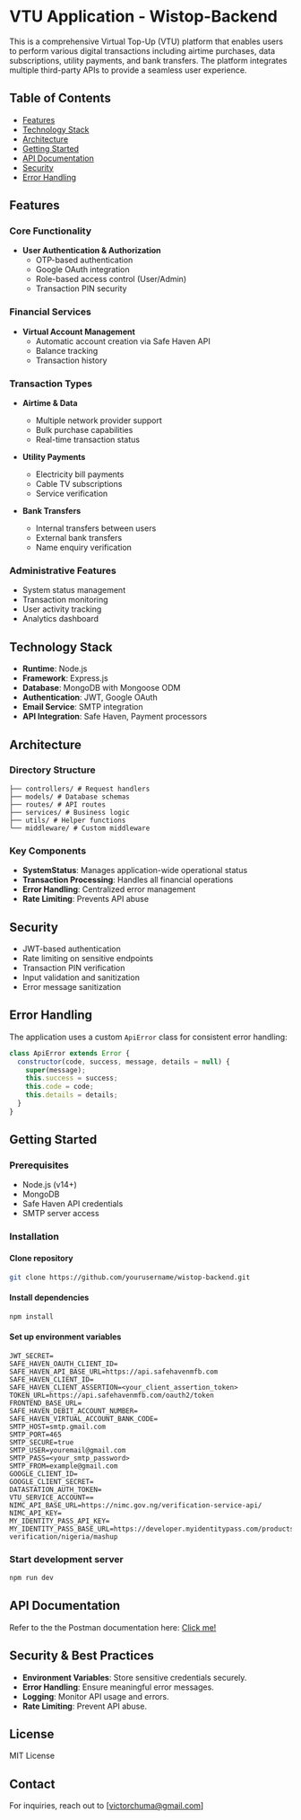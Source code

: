 # VTU Application - Wistop-Backend

This is a comprehensive Virtual Top-Up (VTU) platform that enables users to perform various digital transactions including airtime purchases, data subscriptions, utility payments, and bank transfers. The platform integrates multiple third-party APIs to provide a seamless user experience.

## Table of Contents

- [Features](#features)
- [Technology Stack](#technology-stack)
- [Architecture](#architecture)
- [Getting Started](#getting-started)
- [API Documentation](#api-documentation)
- [Security](#security)
- [Error Handling](#error-handling)

## Features

### Core Functionality

- **User Authentication & Authorization**
  - OTP-based authentication
  - Google OAuth integration
  - Role-based access control (User/Admin)
  - Transaction PIN security

### Financial Services

- **Virtual Account Management**
  - Automatic account creation via Safe Haven API
  - Balance tracking
  - Transaction history

### Transaction Types

- **Airtime & Data**

  - Multiple network provider support
  - Bulk purchase capabilities
  - Real-time transaction status

- **Utility Payments**

  - Electricity bill payments
  - Cable TV subscriptions
  - Service verification

- **Bank Transfers**
  - Internal transfers between users
  - External bank transfers
  - Name enquiry verification

### Administrative Features

- System status management
- Transaction monitoring
- User activity tracking
- Analytics dashboard

## Technology Stack

- **Runtime**: Node.js
- **Framework**: Express.js
- **Database**: MongoDB with Mongoose ODM
- **Authentication**: JWT, Google OAuth
- **Email Service**: SMTP integration
- **API Integration**: Safe Haven, Payment processors

## Architecture

### Directory Structure

```
├── controllers/ # Request handlers
├── models/ # Database schemas
├── routes/ # API routes
├── services/ # Business logic
├── utils/ # Helper functions
└── middleware/ # Custom middleware
```

### Key Components

- **SystemStatus**: Manages application-wide operational status
- **Transaction Processing**: Handles all financial operations
- **Error Handling**: Centralized error management
- **Rate Limiting**: Prevents API abuse

## Security

- JWT-based authentication
- Rate limiting on sensitive endpoints
- Transaction PIN verification
- Input validation and sanitization
- Error message sanitization

## Error Handling

The application uses a custom `ApiError` class for consistent error handling:

```javascript
class ApiError extends Error {
  constructor(code, success, message, details = null) {
    super(message);
    this.success = success;
    this.code = code;
    this.details = details;
  }
}
```

## Getting Started

### Prerequisites

- Node.js (v14+)
- MongoDB
- Safe Haven API credentials
- SMTP server access

### Installation

#### Clone repository

```bash
git clone https://github.com/yourusername/wistop-backend.git
```

#### Install dependencies

```bash
npm install
```

#### Set up environment variables

```env
JWT_SECRET=
SAFE_HAVEN_OAUTH_CLIENT_ID=
SAFE_HAVEN_API_BASE_URL=https://api.safehavenmfb.com
SAFE_HAVEN_CLIENT_ID=
SAFE_HAVEN_CLIENT_ASSERTION=<your_client_assertion_token>
TOKEN_URL=https://api.safehavenmfb.com/oauth2/token
FRONTEND_BASE_URL=
SAFE_HAVEN_DEBIT_ACCOUNT_NUMBER=
SAFE_HAVEN_VIRTUAL_ACCOUNT_BANK_CODE=
SMTP_HOST=smtp.gmail.com
SMTP_PORT=465
SMTP_SECURE=true
SMTP_USER=youremail@gmail.com
SMTP_PASS=<your_smtp_password>
SMTP_FROM=example@gmail.com
GOOGLE_CLIENT_ID=
GOOGLE_CLIENT_SECRET=
DATASTATION_AUTH_TOKEN=
VTU_SERVICE_ACCOUNT==
NIMC_API_BASE_URL=https://nimc.gov.ng/verification-service-api/
NIMC_API_KEY=
MY_IDENTITY_PASS_API_KEY=
MY_IDENTITY_PASS_BASE_URL=https://developer.myidentitypass.com/products/data-verification/nigeria/mashup
```

### Start development server

```bash
npm run dev
```

## API Documentation

Refer to the the Postman documentation here: [Click me!]()

## Security & Best Practices

- **Environment Variables**: Store sensitive credentials securely.
- **Error Handling**: Ensure meaningful error messages.
- **Logging**: Monitor API usage and errors.
- **Rate Limiting**: Prevent API abuse.

## License

MIT License

## Contact

For inquiries, reach out to [victorchuma@gmail.com]
